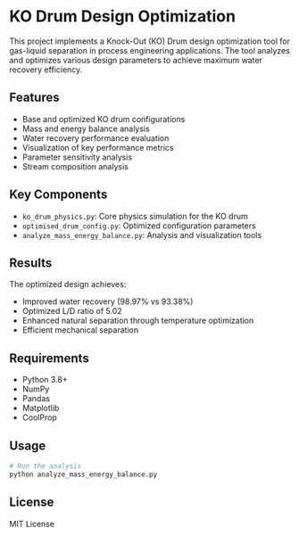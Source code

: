 # KO Drum Design Optimization

This project implements a Knock-Out (KO) Drum design optimization tool for gas-liquid separation in process engineering applications. The tool analyzes and optimizes various design parameters to achieve maximum water recovery efficiency.

## Features

- Base and optimized KO drum configurations
- Mass and energy balance analysis
- Water recovery performance evaluation
- Visualization of key performance metrics
- Parameter sensitivity analysis
- Stream composition analysis

## Key Components

- `ko_drum_physics.py`: Core physics simulation for the KO drum
- `optimised_drum_config.py`: Optimized configuration parameters
- `analyze_mass_energy_balance.py`: Analysis and visualization tools

## Results

The optimized design achieves:
- Improved water recovery (98.97% vs 93.38%)
- Optimized L/D ratio of 5.02
- Enhanced natural separation through temperature optimization
- Efficient mechanical separation

## Requirements

- Python 3.8+
- NumPy
- Pandas
- Matplotlib
- CoolProp

## Usage

```bash
# Run the analysis
python analyze_mass_energy_balance.py
```

## License

MIT License 